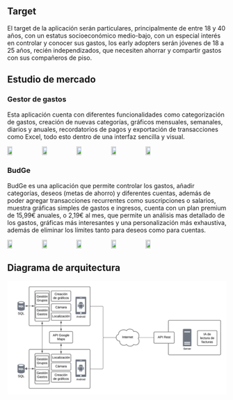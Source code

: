 ## Target

El target de la aplicación serán particulares, principalmente de entre 18 y 40 años, con un estatus socioeconómico medio-bajo, con un especial interés en controlar y conocer sus gastos, los early adopters serán jóvenes de 18 a 25 años, recién independizados, que necesiten ahorrar y compartir gastos con sus compañeros de piso.

## Estudio de mercado

### Gestor de gastos

Esta aplicación cuenta con diferentes funcionalidades como categorización de gastos, creación de nuevas categorías, gráficos mensuales, semanales, diarios y anuales, recordatorios de pagos y exportación de transacciones como Excel, todo esto dentro de una interfaz sencilla y visual.

<img src="https://github.com/alvaroddiaz/APM/assets/72129484/289936f2-75c8-42b3-a1d1-118b8f85642a" width="15%" height="15%">
<img src="https://github.com/alvaroddiaz/APM/assets/72129484/a7ae9dbb-d886-49aa-86d8-4f691a0583ed" width="15%" height="15%">
<img src="https://github.com/alvaroddiaz/APM/assets/72129484/7fab648f-3370-4f9f-87d6-45fe8380d2e2" width="15%" height="15%">
<img src="https://github.com/alvaroddiaz/APM/assets/72129484/653367c8-ddc0-402f-af60-21316170f2f8" width="15%" height="15%">
<img src="https://github.com/alvaroddiaz/APM/assets/72129484/f11d6d5e-cec8-451e-b260-3428ea6cc709" width="15%" height="15%">

### BudGe
BudGe es una aplicación que permite controlar los gastos, añadir categorías, deseos (metas de ahorro) y diferentes cuentas, además de poder agregar transacciones recurrentes como suscripciones o salarios, muestra gráficas simples de gastos e ingresos, cuenta con un plan premium de 15,99€ anuales, o 2,19€ al mes, que permite un análisis mas detallado de los gastos, gráficas más interesantes y una personalización más exhaustiva, además de eliminar los límites tanto para deseos como para cuentas.

<img src="https://github.com/alvaroddiaz/APM/assets/72129484/fed7c28f-0a5e-4350-92e5-126c8a729244" width="15%" height="15%">
<img src="https://github.com/alvaroddiaz/APM/assets/72129484/60ed4e10-993e-4b93-baaa-39077e0821ed" width="15%" height="15%">
<img src="https://github.com/alvaroddiaz/APM/assets/72129484/af402ca4-ada0-4186-9d7d-4a219d9a938a" width="15%" height="15%">
<img src="https://github.com/alvaroddiaz/APM/assets/72129484/8112d834-f78a-4bea-be56-b81c954c60a5" width="15%" height="15%">
<img src="https://github.com/alvaroddiaz/APM/assets/72129484/3933ba8d-9c9d-497b-9bf7-76d3a56b5554" width="15%" height="15%">



## Diagrama de arquitectura

![Diagrama de arquitectura](https://github.com/alvaroddiaz/APM/blob/a02a7b6a3cdaa2b17a176e8924257bd36a2c4f6e/Diagrama%20APM.png)